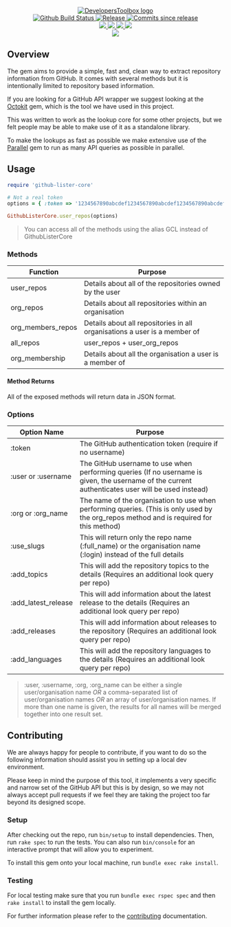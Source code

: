 <p align="center">
    <a href="https://github.com/DevelopersToolbox/">
        <img src="https://cdn.wolfsoftware.com/assets/images/github/organisations/developerstoolbox/black-and-white-circle-256.png" alt="DevelopersToolbox logo" />
    </a>
    <br />
    <a href="https://github.com/DevelopersToolbox/github-lister-core/actions/workflows/pipeline.yml">
        <img src="https://img.shields.io/github/workflow/status/DevelopersToolbox/github-lister-core/pipeline/master?style=for-the-badge" alt="Github Build Status">
    </a>
    <a href="https://github.com/DevelopersToolbox/github-lister-core/releases/latest">
        <img src="https://img.shields.io/github/v/release/DevelopersToolbox/github-lister-core?color=blue&label=Latest%20Release&style=for-the-badge" alt="Release">
    </a>
    <a href="https://github.com/DevelopersToolbox/github-lister-core/releases/latest">
        <img src="https://img.shields.io/github/commits-since/DevelopersToolbox/github-lister-core/latest.svg?color=blue&style=for-the-badge" alt="Commits since release">
    </a>
    <br />
    <a href=".github/CODE_OF_CONDUCT.md">
        <img src="https://img.shields.io/badge/Code%20of%20Conduct-blue?style=for-the-badge" />
    </a>
    <a href=".github/CONTRIBUTING.md">
        <img src="https://img.shields.io/badge/Contributing-blue?style=for-the-badge" />
    </a>
    <a href=".github/SECURITY.md">
        <img src="https://img.shields.io/badge/Report%20Security%20Concern-blue?style=for-the-badge" />
    </a>
    <a href="https://github.com/DevelopersToolbox/github-lister-core/issues">
        <img src="https://img.shields.io/badge/Get%20Support-blue?style=for-the-badge" />
    </a>
    <br />
    <a href="https://wolfsoftware.com/">
        <img src="https://img.shields.io/badge/Created%20by%20Wolf%20Software-blue?style=for-the-badge" />
    </a>
</p>

## Overview

The gem aims to provide a simple, fast and, clean way to extract repository information from GitHub. It comes with several methods but it is intentionally limited to repository based information. 

If you are looking for a GitHub API wrapper we suggest looking at the [Octokit](https://rubygems.org/gems/octokit) gem, which is the tool we have used in this project.

This was written to work as the lookup core for some other projects, but we felt people may be able to make use of it as a standalone library.

To make the lookups as fast as possible we make extensive use of the [Parallel](https://rubygems.org/gems/parallel) gem to run as many API queries as possible in parallel.

## Usage

```ruby
require 'github-lister-core'

# Not a real token
options = { :token => '1234567890abcdef1234567890abcdef1234567890abcdef' }

GithubListerCore.user_repos(options)
```

> You can access all of the methods using the alias GCL instead of GithubListerCore

### Methods

| Function | Purpose |
| -------- | ------- |
| user\_repos | Details about all of the repositories owned by the user |
| org\_repos | Details about all repositories within an organisation |
| org\_members_repos | Details about all repositories in all organisations a user is a member of |
| all\_repos | user\_repos + user\_org\_repos |
| org\_membership | Details about all the organisation a user is a member of | 

#### Method Returns

All of the exposed methods will return data in JSON format.

### Options

| Option Name | Purpose |
| ----------- | ------- |
| :token | The GitHub authentication token (require if no username) |
| :user or :username | The GitHub username to use when performing queries (If no username is given, the username of the current authenticates user will be used instead) |
| :org or :org_name | The name of the organisation to use when performing queries. (This is only used by the org_repos method and is required for this method) |
| :use_slugs | This will return only the repo name (:full_name) or the organisation name (:login) instead of the full details |
| :add_topics | This will add the repository topics to the details (Requires an additional look query per repo) |
| :add_latest_release | This will add information about the latest release to the details (Requires an additional look query per repo) |
| :add_releases | This will add information about releases to the repository (Requires an additional look query per repo) |
| :add_languages | This will add the repository languages to the details (Requires an additional look query per repo) |

> :user, :username, :org, :org_name can be either a single user/organisation name _OR_ a comma-separated list of user/organisation names _OR_ an array of user/organisation names. If more than one name is given, the results for all names will be merged together into one result set.

## Contributing

We are always happy for people to contribute, if you want to do so the following information should assist you in setting up a local dev environment.

Please keep in mind the purpose of this tool, it implements a very specific and narrow set of the GitHub API but this is by design, so we may not always accept pull requests if we feel they are taking the project too far beyond its designed scope.

### Setup

After checking out the repo, run `bin/setup` to install dependencies. Then, run `rake spec` to run the tests. You can also run `bin/console` for an interactive prompt that will allow you to experiment.

To install this gem onto your local machine, run `bundle exec rake install`.

### Testing

For local testing make sure that you run `bundle exec rspec spec` and then `rake install` to install the gem locally.

For further information please refer to the [contributing](.github/CONTRIBUTING.md) documentation.
